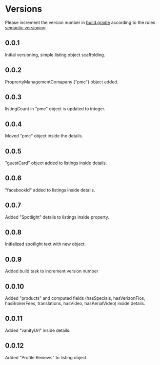 Versions
========

Please increment the version number in [build.gradle](build.gradle) according to the rules [semantic versioning](http://semver.org/).

0.0.1
-----

Initial versioning, simple listing object scaffolding.

0.0.2
-----

ProprertyManagementComapany ("pmc") object added.

0.0.3
-----

listingCount in "pmc" object is updated to integer.

0.0.4
-----

Moved "pmc" object inside the details.

0.0.5
-----

"guestCard" object added to listings inside details.

0.0.6
-----

"facebookId" added to listings inside details.

0.0.7
-----

Added "Spotlight" details to listings inside property.

0.0.8
--------

Initialized spotlight text with new object.

0.0.9
------

Added build task to increment version number

0.0.10
------

Added "products" and computed fields (hasSpecials, hasVerizonFios, hasBrokerFees, translations, hasVideo, hasAerialVideo) inside details.

0.0.11
------

Added "vanityUrl" inside details.

0.0.12
------

Added "Profile Reviews" to listing object.

